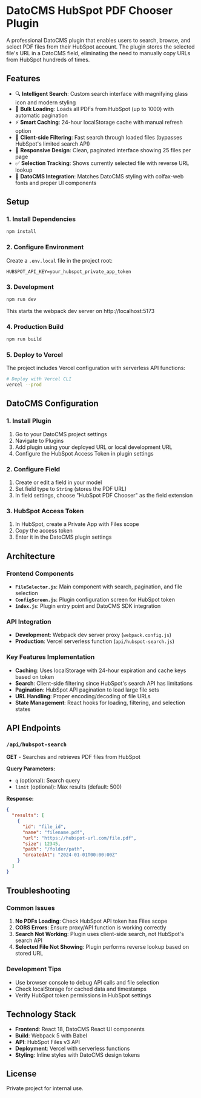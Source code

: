 # DatoCMS HubSpot PDF Chooser Plugin

A professional DatoCMS plugin that enables users to search, browse, and select PDF files from their HubSpot account. The plugin stores the selected file's URL in a DatoCMS field, eliminating the need to manually copy URLs from HubSpot hundreds of times.

## Features

- 🔍 **Intelligent Search**: Custom search interface with magnifying glass icon and modern styling
- 📁 **Bulk Loading**: Loads all PDFs from HubSpot (up to 1000) with automatic pagination
- ⚡ **Smart Caching**: 24-hour localStorage cache with manual refresh option
- 🎯 **Client-side Filtering**: Fast search through loaded files (bypasses HubSpot's limited search API)
- 📱 **Responsive Design**: Clean, paginated interface showing 25 files per page
- ✅ **Selection Tracking**: Shows currently selected file with reverse URL lookup
- 🎨 **DatoCMS Integration**: Matches DatoCMS styling with colfax-web fonts and proper UI components

## Setup

### 1. Install Dependencies
```bash
npm install
```

### 2. Configure Environment
Create a `.env.local` file in the project root:
```
HUBSPOT_API_KEY=your_hubspot_private_app_token
```

### 3. Development
```bash
npm run dev
```
This starts the webpack dev server on http://localhost:5173

### 4. Production Build
```bash
npm run build
```

### 5. Deploy to Vercel
The project includes Vercel configuration with serverless API functions:
```bash
# Deploy with Vercel CLI
vercel --prod
```

## DatoCMS Configuration

### 1. Install Plugin
1. Go to your DatoCMS project settings
2. Navigate to Plugins
3. Add plugin using your deployed URL or local development URL
4. Configure the HubSpot Access Token in plugin settings

### 2. Configure Field
1. Create or edit a field in your model
2. Set field type to `String` (stores the PDF URL)
3. In field settings, choose "HubSpot PDF Chooser" as the field extension

### 3. HubSpot Access Token
1. In HubSpot, create a Private App with Files scope
2. Copy the access token
3. Enter it in the DatoCMS plugin settings

## Architecture

### Frontend Components
- **`FileSelector.js`**: Main component with search, pagination, and file selection
- **`ConfigScreen.js`**: Plugin configuration screen for HubSpot token
- **`index.js`**: Plugin entry point and DatoCMS SDK integration

### API Integration
- **Development**: Webpack dev server proxy (`webpack.config.js`)
- **Production**: Vercel serverless function (`api/hubspot-search.js`)

### Key Features Implementation
- **Caching**: Uses localStorage with 24-hour expiration and cache keys based on token
- **Search**: Client-side filtering since HubSpot's search API has limitations
- **Pagination**: HubSpot API pagination to load large file sets
- **URL Handling**: Proper encoding/decoding of file URLs
- **State Management**: React hooks for loading, filtering, and selection states

## API Endpoints

### `/api/hubspot-search`
**GET** - Searches and retrieves PDF files from HubSpot

**Query Parameters:**
- `q` (optional): Search query
- `limit` (optional): Max results (default: 500)

**Response:**
```json
{
  "results": [
    {
      "id": "file_id",
      "name": "filename.pdf", 
      "url": "https://hubspot-url.com/file.pdf",
      "size": 12345,
      "path": "/folder/path",
      "createdAt": "2024-01-01T00:00:00Z"
    }
  ]
}
```

## Troubleshooting

### Common Issues
1. **No PDFs Loading**: Check HubSpot API token has Files scope
2. **CORS Errors**: Ensure proxy/API function is working correctly
3. **Search Not Working**: Plugin uses client-side search, not HubSpot's search API
4. **Selected File Not Showing**: Plugin performs reverse lookup based on stored URL

### Development Tips
- Use browser console to debug API calls and file selection
- Check localStorage for cached data and timestamps
- Verify HubSpot token permissions in HubSpot settings

## Technology Stack

- **Frontend**: React 18, DatoCMS React UI components
- **Build**: Webpack 5 with Babel
- **API**: HubSpot Files v3 API
- **Deployment**: Vercel with serverless functions
- **Styling**: Inline styles with DatoCMS design tokens

## License

Private project for internal use.